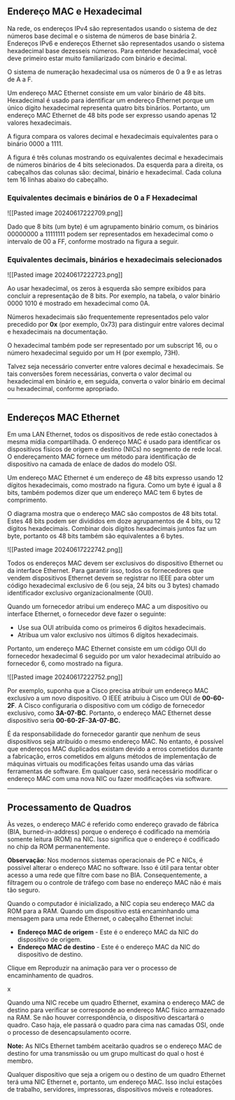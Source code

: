 ## Endereço MAC e Hexadecimal

Na rede, os endereços IPv4 são representados usando o sistema de dez números base decimal e o sistema de números de base binária 2. Endereços IPv6 e endereços Ethernet são representados usando o sistema hexadecimal base dezesseis números. Para entender hexadecimal, você deve primeiro estar muito familiarizado com binário e decimal.

O sistema de numeração hexadecimal usa os números de 0 a 9 e as letras de A a F.

Um endereço MAC Ethernet consiste em um valor binário de 48 bits. Hexadecimal é usado para identificar um endereço Ethernet porque um único dígito hexadecimal representa quatro bits binários. Portanto, um endereço MAC Ethernet de 48 bits pode ser expresso usando apenas 12 valores hexadecimais.

A figura compara os valores decimal e hexadecimais equivalentes para o binário 0000 a 1111.

A figura é três colunas mostrando os equivalentes decimal e hexadecimais de números binários de 4 bits selecionados. Da esquerda para a direita, os cabeçalhos das colunas são: decimal, binário e hexadecimal. Cada coluna tem 16 linhas abaixo do cabeçalho.

### Equivalentes decimais e binários de 0 a F Hexadecimal

![[Pasted image 20240617222709.png]]

Dado que 8 bits (um byte) é um agrupamento binário comum, os binários 00000000 a 11111111 podem ser representados em hexadecimal como o intervalo de 00 a FF, conforme mostrado na figura a seguir.

### Equivalentes decimais, binários e hexadecimais selecionados

![[Pasted image 20240617222723.png]]

Ao usar hexadecimal, os zeros à esquerda são sempre exibidos para concluir a representação de 8 bits. Por exemplo, na tabela, o valor binário 0000 1010 é mostrado em hexadecimal como 0A.

Números hexadecimais são frequentemente representados pelo valor precedido por **0x** (por exemplo, 0x73) para distinguir entre valores decimal e hexadecimais na documentação.

O hexadecimal também pode ser representado por um subscript 16, ou o número hexadecimal seguido por um H (por exemplo, 73H).

Talvez seja necessário converter entre valores decimal e hexadecimais. Se tais conversões forem necessárias, converta o valor decimal ou hexadecimal em binário e, em seguida, converta o valor binário em decimal ou hexadecimal, conforme apropriado.


----

## Endereços MAC Ethernet

Em uma LAN Ethernet, todos os dispositivos de rede estão conectados à mesma mídia compartilhada. O endereço MAC é usado para identificar os dispositivos físicos de origem e destino (NICs) no segmento de rede local. O endereçamento MAC fornece um método para identificação de dispositivo na camada de enlace de dados do modelo OSI.

Um endereço MAC Ethernet é um endereço de 48 bits expresso usando 12 dígitos hexadecimais, como mostrado na figura. Como um byte é igual a 8 bits, também podemos dizer que um endereço MAC tem 6 bytes de comprimento.

O diagrama mostra que o endereço MAC são compostos de 48 bits total. Estes 48 bits podem ser divididos em doze agrupamentos de 4 bits, ou 12 dígitos hexadecimais. Combinar dois dígitos hexadecimais juntos faz um byte, portanto os 48 bits também são equivalentes a 6 bytes.

![[Pasted image 20240617222742.png]]

Todos os endereços MAC devem ser exclusivos do dispositivo Ethernet ou da interface Ethernet. Para garantir isso, todos os fornecedores que vendem dispositivos Ethernet devem se registrar no IEEE para obter um código hexadecimal exclusivo de 6 (ou seja, 24 bits ou 3 bytes) chamado identificador exclusivo organizacionalmente (OUI).

Quando um fornecedor atribui um endereço MAC a um dispositivo ou interface Ethernet, o fornecedor deve fazer o seguinte:

- Use sua OUI atribuída como os primeiros 6 dígitos hexadecimais.
- Atribua um valor exclusivo nos últimos 6 dígitos hexadecimais.

Portanto, um endereço MAC Ethernet consiste em um código OUI do fornecedor hexadecimal 6 seguido por um valor hexadecimal atribuído ao fornecedor 6, como mostrado na figura.

![[Pasted image 20240617222752.png]]

Por exemplo, suponha que a Cisco precisa atribuir um endereço MAC exclusivo a um novo dispositivo. O IEEE atribuiu à Cisco um OUI de **00-60-2F**. A Cisco configuraria o dispositivo com um código de fornecedor exclusivo, como **3A-07-BC**. Portanto, o endereço MAC Ethernet desse dispositivo seria **00-60-2F-3A-07-BC.**

É da responsabilidade do fornecedor garantir que nenhum de seus dispositivos seja atribuído o mesmo endereço MAC. No entanto, é possível que endereços MAC duplicados existam devido a erros cometidos durante a fabricação, erros cometidos em alguns métodos de implementação de máquinas virtuais ou modificações feitas usando uma das várias ferramentas de software. Em qualquer caso, será necessário modificar o endereço MAC com uma nova NIC ou fazer modificações via software.

----

## Processamento de Quadros

Às vezes, o endereço MAC é referido como endereço gravado de fábrica (BIA, burned-in-address) porque o endereço é codificado na memória somente leitura (ROM) na NIC. Isso significa que o endereço é codificado no chip da ROM permanentemente.

**Observação**: Nos modernos sistemas operacionais de PC e NICs, é possível alterar o endereço MAC no software. Isso é útil para tentar obter acesso a uma rede que filtre com base no BIA. Consequentemente, a filtragem ou o controle de tráfego com base no endereço MAC não é mais tão seguro.

Quando o computador é inicializado, a NIC copia seu endereço MAC da ROM para a RAM. Quando um dispositivo está encaminhando uma mensagem para uma rede Ethernet, o cabeçalho Ethernet inclui:

- **Endereço MAC de origem** - Este é o endereço MAC da NIC do dispositivo de origem.
- **Endereço MAC de destino** - Este é o endereço MAC da NIC do dispositivo de destino.

Clique em Reproduzir na animação para ver o processo de encaminhamento de quadros.

x



Quando uma NIC recebe um quadro Ethernet, examina o endereço MAC de destino para verificar se corresponde ao endereço MAC físico armazenado na RAM. Se não houver correspondência, o dispositivo descartará o quadro. Caso haja, ele passará o quadro para cima nas camadas OSI, onde o processo de desencapsulamento ocorre.

**Note:** As NICs Ethernet também aceitarão quadros se o endereço MAC de destino for uma transmissão ou um grupo multicast do qual o host é membro.

Qualquer dispositivo que seja a origem ou o destino de um quadro Ethernet terá uma NIC Ethernet e, portanto, um endereço MAC. Isso inclui estações de trabalho, servidores, impressoras, dispositivos móveis e roteadores.